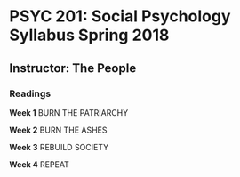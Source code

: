 # PSYC 201: Social Psychology Syllabus Spring 2018

## Instructor: The People

### Readings

**Week 1**
BURN THE PATRIARCHY

**Week 2**
BURN THE ASHES

**Week 3** 
REBUILD SOCIETY 

**Week 4**
REPEAT
